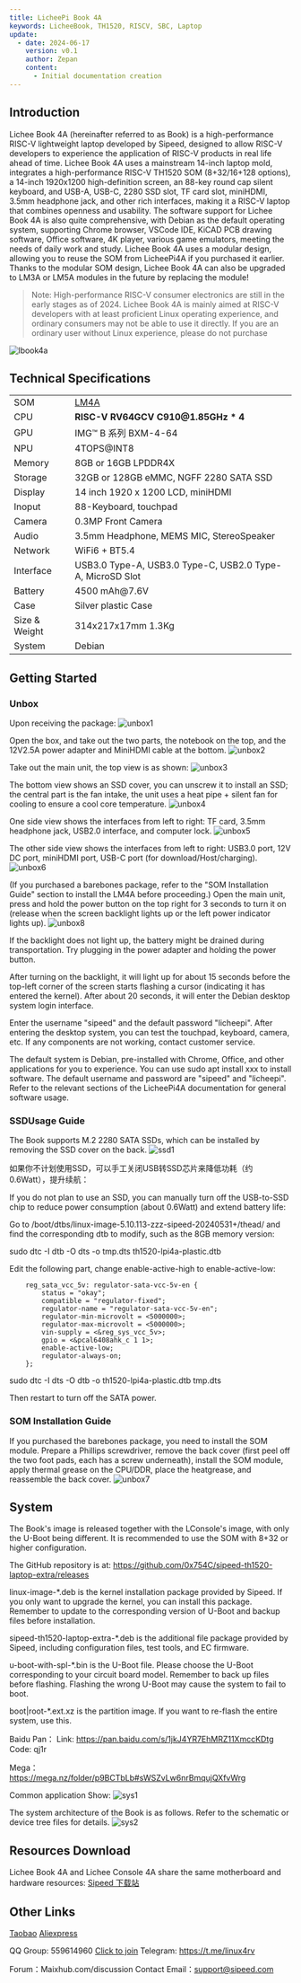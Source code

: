 ```yaml
---
title: LicheePi Book 4A
keywords: LicheeBook, TH1520, RISCV, SBC, Laptop
update:
  - date: 2024-06-17
    version: v0.1
    author: Zepan
    content:
      - Initial documentation creation
---
```


## Introduction

Lichee Book 4A (hereinafter referred to as Book) is a high-performance RISC-V lightweight laptop developed by Sipeed, designed to allow RISC-V developers to experience the application of RISC-V products in real life ahead of time.
Lichee Book 4A uses a mainstream 14-inch laptop mold, integrates a high-performance RISC-V TH1520 SOM (8+32/16+128 options), a 14-inch 1920x1200 high-definition screen, an 88-key round cap silent keyboard, and USB-A, USB-C, 2280 SSD slot, TF card slot, miniHDMI, 3.5mm headphone jack, and other rich interfaces, making it a RISC-V laptop that combines openness and usability.
The software support for Lichee Book 4A is also quite comprehensive, with Debian as the default operating system, supporting Chrome browser, VSCode IDE, KiCAD PCB drawing software, Office software, 4K player, various game emulators, meeting the needs of daily work and study.
Lichee Book 4A uses a modular design, allowing you to reuse the SOM from LicheePi4A if you purchased it earlier.
Thanks to the modular SOM design, Lichee Book 4A can also be upgraded to LM3A or LM5A modules in the future by replacing the module!

> Note: High-performance RISC-V consumer electronics are still in the early stages as of 2024. Lichee Book 4A is mainly aimed at RISC-V developers with at least proficient Linux operating experience, and ordinary consumers may not be able to use it directly.
> If you are an ordinary user without Linux experience, please do not purchase

![lbook4a](./assets/lbook/lbook.jpg)


## Technical Specifications

<table>
<colgroup>
<col  class="org-left" />
<col  class="org-left" />
</colgroup>
<tr>
<td class="org-left">SOM</td>
<td class="org-left"> <a href="https://wiki.sipeed.com/lm4a">LM4A</a> </td>
</tr>
<tr>
<td class="org-left">CPU</td>
<td class="org-left"><strong>RISC-V RV64GCV C910@1.85GHz * 4</strong> </td>
</tr>
<tr>
<td class="org-left">GPU</td>
<td class="org-left">IMG™ B 系列 BXM-4-64 </td>
</tr>
<tr>
<td class="org-left">NPU</td>
<td class="org-left">4TOPS@INT8 </td>
</tr>
<tr>
<td class="org-left">Memory</td>
<td class="org-left"> 8GB or 16GB LPDDR4X </td>
</tr>
<tr>
<td class="org-left">Storage</td>
<td class="org-left"> 32GB or 128GB eMMC, NGFF 2280 SATA SSD </td>
</tr>
<tr>
<td class="org-left">Display</td>
<td class="org-left"> 14 inch 1920 x 1200 LCD, miniHDMI </td>
</tr>
<tr>
<td class="org-left">Inoput</td>
<td class="org-left"> 88-Keyboard, touchpad </td>
</tr>
<tr>
<td class="org-left">Camera</td>
<td class="org-left"> 0.3MP Front Camera </td>
</tr>
<tr>
<td class="org-left">Audio</td>
<td class="org-left"> 3.5mm Headphone, MEMS MIC, StereoSpeaker </td>
</tr>
<tr>
<td class="org-left">Network</td>
<td class="org-left"> WiFi6 + BT5.4 </td>
</tr>
<tr>
<td class="org-left">Interface</td>
<td class="org-left"> USB3.0 Type-A, USB3.0 Type-C, USB2.0 Type-A, MicroSD Slot </td>
</tr>
<tr>
<td class="org-left"> Battery </td>
<td class="org-left"> 4500 mAh@7.6V </td>
</tr>
<tr>
<td class="org-left">Case</td>
<td class="org-left"> Silver plastic Case</td>
</tr>
<tr>
<td class="org-left">Size & Weight</td>
<td class="org-left">314x217x17mm 1.3Kg</td>
</tr>
<tr>
<td class="org-left">System</td>
<td class="org-left">Debian </td>
</tr>
</table>


## Getting Started

### Unbox
Upon receiving the package:
![unbox1](./assets/lbook4a/unbox1.jpg)

Open the box, and take out the two parts, the notebook on the top, and the 12V2.5A power adapter and MiniHDMI cable at the bottom.
![unbox2](./assets/lbook4a/unbox2.jpg)


Take out the main unit, the top view is as shown:
![unbox3](./assets/lbook4a/unbox3.jpg)

The bottom view shows an SSD cover, you can unscrew it to install an SSD; the central part is the fan intake, the unit uses a heat pipe + silent fan for cooling to ensure a cool core temperature.
![unbox4](./assets/lbook4a/unbox4.jpg)

One side view shows the interfaces from left to right: TF card, 3.5mm headphone jack, USB2.0 interface, and computer lock.
![unbox5](./assets/lbook4a/unbox5.jpg)

The other side view shows the interfaces from left to right: USB3.0 port, 12V DC port, miniHDMI port, USB-C port (for download/Host/charging).
![unbox6](./assets/lbook4a/unbox6.jpg)


(If you purchased a barebones package, refer to the "SOM Installation Guide" section to install the LM4A before proceeding.)
Open the main unit, press and hold the power button on the top right for 3 seconds to turn it on (release when the screen backlight lights up or the left power indicator lights up).
![unbox8](./assets/lbook4a/unbox8.jpg)


If the backlight does not light up, the battery might be drained during transportation. Try plugging in the power adapter and holding the power button.

After turning on the backlight, it will light up for about 15 seconds before the top-left corner of the screen starts flashing a cursor (indicating it has entered the kernel).
After about 20 seconds, it will enter the Debian desktop system login interface.

Enter the username "sipeed" and the default password "licheepi". After entering the desktop system, you can test the touchpad, keyboard, camera, etc. If any components are not working, contact customer service.

The default system is Debian, pre-installed with Chrome, Office, and other applications for you to experience.
You can use sudo apt install xxx to install software. The default username and password are "sipeed" and "licheepi".
Refer to the relevant sections of the LicheePi4A documentation for general software usage.

### SSDUsage Guide
The Book supports M.2 2280 SATA SSDs, which can be installed by removing the SSD cover on the back.
![ssd1](./assets/lbook4a/ssd1.jpg)

如果你不计划使用SSD，可以手工关闭USB转SSD芯片来降低功耗（约0.6Watt），提升续航：

If you do not plan to use an SSD, you can manually turn off the USB-to-SSD chip to reduce power consumption (about 0.6Watt) and extend battery life:

Go to /boot/dtbs/linux-image-5.10.113-zzz-sipeed-20240531+/thead/ and find the corresponding dtb to modify, such as the 8GB memory version:

sudo dtc -I dtb -O dts -o tmp.dts th1520-lpi4a-plastic.dtb

Edit the following part, change enable-active-high to enable-active-low:

```
	reg_sata_vcc_5v: regulator-sata-vcc-5v-en {
		status = "okay";
		compatible = "regulator-fixed";
		regulator-name = "regulator-sata-vcc-5v-en";
		regulator-min-microvolt = <5000000>;
		regulator-max-microvolt = <5000000>;
		vin-supply = <&reg_sys_vcc_5v>;
		gpio = <&pcal6408ahk_c 1 1>;
		enable-active-low;   
		regulator-always-on;
	};
```
sudo dtc -I dts -O dtb -o th1520-lpi4a-plastic.dtb tmp.dts

Then restart to turn off the SATA power.


### SOM Installation Guide
If you purchased the barebones package, you need to install the SOM module.
Prepare a Phillips screwdriver, remove the back cover (first peel off the two foot pads, each has a screw underneath), install the SOM module, apply thermal grease on the CPU/DDR, place the heatgrease, and reassemble the back cover.
![unbox7](./assets/lbook4a/unbox7.jpg)


## System
The Book's image is released together with the LConsole's image, with only the U-Boot being different. It is recommended to use the SOM with 8+32 or higher configuration.

The GitHub repository is at: https://github.com/0x754C/sipeed-th1520-laptop-extra/releases

linux-image-*.deb is the kernel installation package provided by Sipeed. If you only want to upgrade the kernel, you can install this package. Remember to update to the corresponding version of U-Boot and backup files before installation.

sipeed-th1520-laptop-extra-*.deb is the additional file package provided by Sipeed, including configuration files, test tools, and EC firmware.

u-boot-with-spl-*.bin is the U-Boot file. Please choose the U-Boot corresponding to your circuit board model. Remember to back up files before flashing. Flashing the wrong U-Boot may cause the system to fail to boot.

boot|root-*.ext.xz is the partition image. If you want to re-flash the entire system, use this.
  

Baidu Pan：
Link: https://pan.baidu.com/s/1jkJ4YR7EhMRZ11XmccKDtg   
Code: qj1r   

Mega：   
https://mega.nz/folder/p9BCTbLb#sWSZvLw6nrBmqujQXfvWrg   



Common application Show:
![sys1](./assets/lbook4a/sys1.png)


The system architecture of the Book is as follows. Refer to the schematic or device tree files for details.
![sys2](./assets/lbook4a/sys2.png)





## Resources Download
Lichee Book 4A and Lichee Console 4A share the same motherboard and hardware resources:
[Sipeed 下载站](https://dl.sipeed.com/shareURL/LICHEE/LicheeConsole4A)


## Other Links
[Taobao](https://item.taobao.com/item.htm?id=807162533118)
[Aliexpress](https://www.aliexpress.com/item/3256807018240741.html)  

QQ Group: 559614960 [Click to join](http://qm.qq.com/cgi-bin/qm/qr?k=5YkapIhdtWHp8AEfM5_bFFYQIX3CUQN6)
Telegram: https://t.me/linux4rv

Forum：Maixhub.com/discussion
Contact Email：support@sipeed.com






